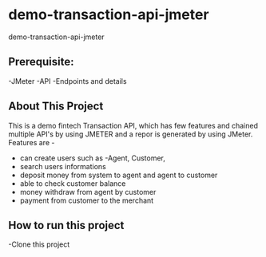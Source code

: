 # demo-transaction-api-jmeter
demo-transaction-api-jmeter

## Prerequisite:
 -JMeter
 -API -Endpoints and details

## About This Project
This is a demo fintech Transaction API, which has few features and chained multiple API's by using JMETER and a repor is generated by using JMeter. 
Features are -
 - can create users such as -Agent, Customer,
 - search users informations
 - deposit money from system to agent and agent to customer
 - able to check customer balance
 - money withdraw from agent by customer
 - payment from customer to the merchant

## How to run this project
 -Clone this project
